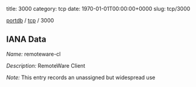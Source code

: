 title: 3000
category: tcp
date: 1970-01-01T00:00:00+0000
slug: tcp/3000

[portdb](/) / [tcp](/category/tcp.html) / 3000


## IANA Data

_Name:_ remoteware-cl

_Description:_ RemoteWare Client

_Note:_ This entry records an unassigned but widespread use

